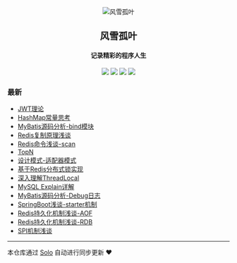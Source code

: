 <p align="center"><img alt="风雪孤叶" src="https://static.b3log.org/images/brand/solo-32.png"></p><h2 align="center">
风雪孤叶
</h2>

<h4 align="center">记录精彩的程序人生</h4>
<p align="center"><a title="风雪孤叶" target="_blank" href="https://github.com/Lonely1119/solo-blog"><img src="https://img.shields.io/github/last-commit/Lonely1119/solo-blog.svg?style=flat-square&color=FF9900"></a>
<a title="GitHub repo size in bytes" target="_blank" href="https://github.com/Lonely1119/solo-blog"><img src="https://img.shields.io/github/repo-size/Lonely1119/solo-blog.svg?style=flat-square"></a>
<a title="Solo Version" target="_blank" href="https://github.com/b3log/solo/releases"><img src="https://img.shields.io/badge/solo-3.6.5-f1e05a.svg?style=flat-square&color=blueviolet"></a>
<a title="Hits" target="_blank" href="https://github.com/b3log/hits"><img src="https://hits.b3log.org/Lonely1119/solo-blog.svg"></a></p>

### 最新

* [JWT理论](http://www.raocloud.cn/articles/2019/09/24/1569319539938.html)
* [HashMap常量思考](http://www.raocloud.cn/articles/2019/09/24/1569305879380.html)
* [MyBatis源码分析-bind模块](http://www.raocloud.cn/articles/2019/09/24/1569305504546.html)
* [Redis复制原理浅谈](http://www.raocloud.cn/articles/2019/09/24/1569305192547.html)
* [Redis命令浅谈-scan](http://www.raocloud.cn/articles/2019/09/24/1569305155013.html)
* [TopN](http://www.raocloud.cn/articles/2019/09/24/1569292821969.html)
* [设计模式-适配器模式](http://www.raocloud.cn/articles/2019/09/24/1569292768318.html)
* [基于Redis分布式锁实现](http://www.raocloud.cn/articles/2019/09/24/1569292707712.html)
* [深入理解ThreadLocal](http://www.raocloud.cn/articles/2019/09/24/1569292582228.html)
* [MySQL Explain详解](http://www.raocloud.cn/articles/2019/09/24/1569292467306.html)
* [MyBatis源码分析-Debug日志](http://www.raocloud.cn/articles/2019/09/24/1569292349267.html)
* [SpringBoot浅谈-starter机制](http://www.raocloud.cn/articles/2019/09/24/1569292128023.html)
* [Redis持久化机制浅谈-AOF](http://www.raocloud.cn/articles/2019/09/24/1569289613141.html)
* [Redis持久化机制浅谈-RDB](http://www.raocloud.cn/articles/2019/09/23/1569228419349.html)
* [SPI机制浅谈](http://www.raocloud.cn/articles/2019/09/03/1567497038995.html)



---

本仓库通过 [Solo](https://github.com/b3log/solo) 自动进行同步更新 ❤️ 